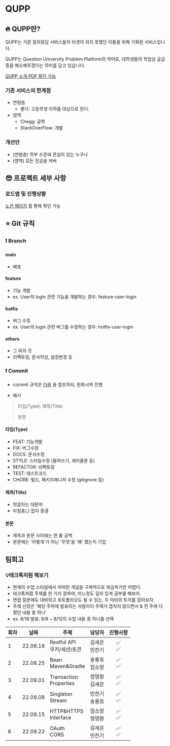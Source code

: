 # QUPP

## 🔥 QUPP란?

QUPP는 기존 질의응답 서비스들의 타겟이 되지 못했던 이들을 위해 기획된 서비스입니다.

QUPP는 Question University Problem Platform의 약어로, 대학생들의 학업상 궁금증을 해소해주겠다는 의미를 담고 있습니다.

[QUPP 소개 PDF 확인 가능](https://github.com/likelion-backendschool/QUPP/blob/main/QUPP.pdf)

### 기존 서비스의 한계점
- 연령층
  - 콴다: 고등학생 이하를 대상으로 한다.
- 영역
  - Chegg: 공학
  - StackOverFlow: 개발

### 개선안
- (연령층) 학부 수준에 관심이 있는 누구나
- (영역) 모든 전공을 커버

## 😎 프로젝트 세부 사항

### 로드맵 및 진행상황

[노션 페이지](https://www.notion.so/qupp/328abb459b894647b1ad8cc35d7ad4da) 를 통해 확인 가능

## ⭐️️ Git 규칙

### ❗️ Branch

#### main
  - 배포
#### feature
  - 기능 개발
  - ex. User의 login 관련 기능을 개발하는 경우: feature-user-login
####  hotfix
  - 버그 수정
  - ex. User의 login 관련 버그를 수정하는 경우: hotfix-user-login
#### others
  - 그 외의 것
  - 리팩토링, 문서작성, 설정변경 등

### ❗️ Commit

- commit 규칙은 [다음](https://jason-api.tistory.com/89) 을 참조하되, 완화시켜 진행

- 예시
> 타입(Type): 제목(Title)
> 
> 본문

#### 타입(Type)

- FEAT: 기능개발
- FIX: 버그수정
- DOCS: 문서수정
- STYLE: 스타일수정 (들여쓰기, 세미콜론 등)
- REFACTOR: 리팩토링
- TEST: 테스트코드
- CHORE: 빌드, 패키지매니저 수정 (gitignore 등)

#### 제목(Title)

- 첫글자는 대문자
- 마침표(.) 없이 종결

#### 본문

- 제목과 본문 사이에는 한 줄 공백
- 본문에는 '어떻게'가 아닌 '무엇'을 '왜' 했는지 기입

## 팀회고

### 💡테크톡처럼 해보기

- 현재의 수업 스타일에서 어떠한 개념을 구체적으로 복습하기란 어렵다.
- 테크톡처럼 주제를 한 가지 정하여, 어느정도 깊이 있게 공부를 해보자.
- 면접 질문에도 대비하고 포토폴리오도 될 수 있는, 두 마리의 토끼를 잡아보자.
- 주제 선정은 '해당 주차에 발표하는 사람끼리 주제가 겹치지 않으면서 & 전 주에 다뤘던 내용 중 하나'
- ex. 8/18 발표: 8/8 ~ 8/12의 수업 내용 중 하나를 선택

|회차|날짜|주제|담당자| 진행사항 |
|---|---|---|---|:----:|
|1|22.08.18|Restful API<br>쿠키/세션/토큰|김세은<br>민찬기|✅<br>✅|
|2|22.08.25|Bean<br>Maven&Gradle|송용호<br>임소망|✅<br>✅|
|3|22.09.01|Transaction<br>Properties|정영환<br>김세은|✅<br>✅|
|4|22.09.08|Singleton<br>Stream|민찬기<br>송용호|✅<br>✅|
|5|22.09.15|HTTP&HTTPS<br>Interface|임소망<br>정영환|✅<br>✅|
|6|22.09.22|OAuth<br>CORS|김세은<br>민찬기|✅<br>✅|
